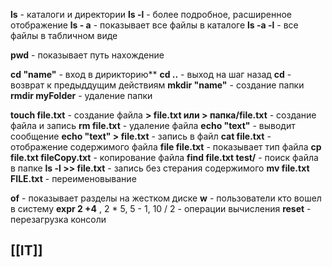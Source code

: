 **ls** - каталоги и директории
**ls -l**   - более подробное, расширенное отображение
**ls - a**  - показывает все файлы в каталоге
**ls -a -l**  - все файлы в табличном виде

**pwd** - показывает путь нахождение

**cd "name"** - вход в дирикторию**
**cd ..**  - выход на шаг назад
**cd**  - возврат к предыддущим действиям
**mkdir "name"**  - создание папки
**rmdir myFolder**  - удаление папки

**touch file.txt**  - создание файла
**> file.txt  или > папка/file.txt**  - создание файла и запись
**rm file.txt**  - удаление файла
**echo "text"**  - выводит сообщение
**echo "text" > file.txt**  - запись в файл
**cat file.txt**  - отображение содержимого файла
**file file.txt**  - показывает тип файла
**cp file.txt fileCopy.txt**  - копирование файла
**find file.txt test/**  - поиск файла в папке 
**ls -l >> file.txt**  - запись без стерания содержимого
**mv file.txt FILE.txt**  - переименовывание

**of**  - показывает разделы на жестком диске
**w**  - пользователи кто вошел в систему
**expr 2 +4**  , 2 \* 5, 5 - 1, 10 / 2  - операции вычисления
**reset**  - перезагрузка консоли

[[IT]]
-----